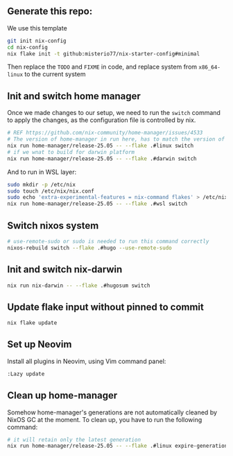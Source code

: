 ## Generate this repo:

We use this template

```sh
git init nix-config
cd nix-config
nix flake init -t github:misterio77/nix-starter-config#minimal
```

Then replace the `TODO` and `FIXME` in code, and replace system from `x86_64-linux` to the current system

## Init and switch home manager

Once we made changes to our setup, we need to run the `switch` command to apply the changes, as the configuration file is controlled by nix.

```sh
# REF https://github.com/nix-community/home-manager/issues/4533
# The version of home-manager in run here, has to match the version of home-manager being used in flake.nix
nix run home-manager/release-25.05 -- --flake .#linux switch
# if we wnat to build for darwin platform
nix run home-manager/release-25.05 -- --flake .#darwin switch
```

And to run in WSL layer:

```sh
sudo mkdir -p /etc/nix
sudo touch /etc/nix/nix.conf
sudo echo 'extra-experimental-features = nix-command flakes' > /etc/nix/nix.conf
nix run home-manager/release-25.05 -- --flake .#wsl switch
```

## Switch nixos system

```sh
# use-remote-sudo or sudo is needed to run this command correctly
nixos-rebuild switch --flake .#hugo --use-remote-sudo
```

## Init and switch nix-darwin

```sh
nix run nix-darwin -- --flake .#hugosum switch
```

## Update flake input without pinned to commit

```sh
nix flake update
```

## Set up Neovim

Install all plugins in Neovim, using Vim command panel:

```sh
:Lazy update
```

## Clean up home-manager

Somehow home-manager's generations are not automatically cleaned by NixOS GC at the moment. To clean up, you have to run the following command:

```sh
# it will retain only the latest generation
nix run home-manager/release-25.05 -- --flake .#linux expire-generations "-1 days"
```
